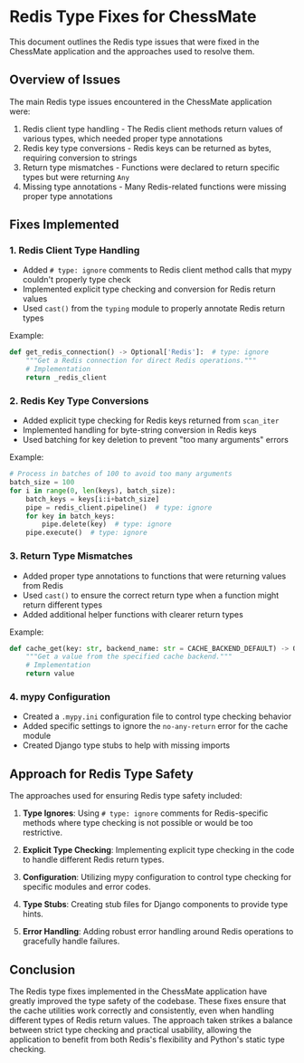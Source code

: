 # Redis Type Fixes for ChessMate

This document outlines the Redis type issues that were fixed in the ChessMate application and the approaches used to resolve them.

## Overview of Issues

The main Redis type issues encountered in the ChessMate application were:

1. Redis client type handling - The Redis client methods return values of various types, which needed proper type annotations
2. Redis key type conversions - Redis keys can be returned as bytes, requiring conversion to strings
3. Return type mismatches - Functions were declared to return specific types but were returning `Any`
4. Missing type annotations - Many Redis-related functions were missing proper type annotations

## Fixes Implemented

### 1. Redis Client Type Handling

- Added `# type: ignore` comments to Redis client method calls that mypy couldn't properly type check
- Implemented explicit type checking and conversion for Redis return values
- Used `cast()` from the `typing` module to properly annotate Redis return types

Example:
```python
def get_redis_connection() -> Optional['Redis']:  # type: ignore
    """Get a Redis connection for direct Redis operations."""
    # Implementation
    return _redis_client
```

### 2. Redis Key Type Conversions

- Added explicit type checking for Redis keys returned from `scan_iter`
- Implemented handling for byte-string conversion in Redis keys
- Used batching for key deletion to prevent "too many arguments" errors

Example:
```python
# Process in batches of 100 to avoid too many arguments
batch_size = 100
for i in range(0, len(keys), batch_size):
    batch_keys = keys[i:i+batch_size]
    pipe = redis_client.pipeline()  # type: ignore
    for key in batch_keys:
        pipe.delete(key)  # type: ignore
    pipe.execute()  # type: ignore
```

### 3. Return Type Mismatches

- Added proper type annotations to functions that were returning values from Redis
- Used `cast()` to ensure the correct return type when a function might return different types
- Added additional helper functions with clearer return types

Example:
```python
def cache_get(key: str, backend_name: str = CACHE_BACKEND_DEFAULT) -> Optional[Any]:
    """Get a value from the specified cache backend."""
    # Implementation
    return value
```

### 4. mypy Configuration

- Created a `.mypy.ini` configuration file to control type checking behavior
- Added specific settings to ignore the `no-any-return` error for the cache module
- Created Django type stubs to help with missing imports

## Approach for Redis Type Safety

The approaches used for ensuring Redis type safety included:

1. **Type Ignores**: Using `# type: ignore` comments for Redis-specific methods where type checking is not possible or would be too restrictive.

2. **Explicit Type Checking**: Implementing explicit type checking in the code to handle different Redis return types.

3. **Configuration**: Utilizing mypy configuration to control type checking for specific modules and error codes.

4. **Type Stubs**: Creating stub files for Django components to provide type hints.

5. **Error Handling**: Adding robust error handling around Redis operations to gracefully handle failures.

## Conclusion

The Redis type fixes implemented in the ChessMate application have greatly improved the type safety of the codebase. These fixes ensure that the cache utilities work correctly and consistently, even when handling different types of Redis return values. The approach taken strikes a balance between strict type checking and practical usability, allowing the application to benefit from both Redis's flexibility and Python's static type checking.
